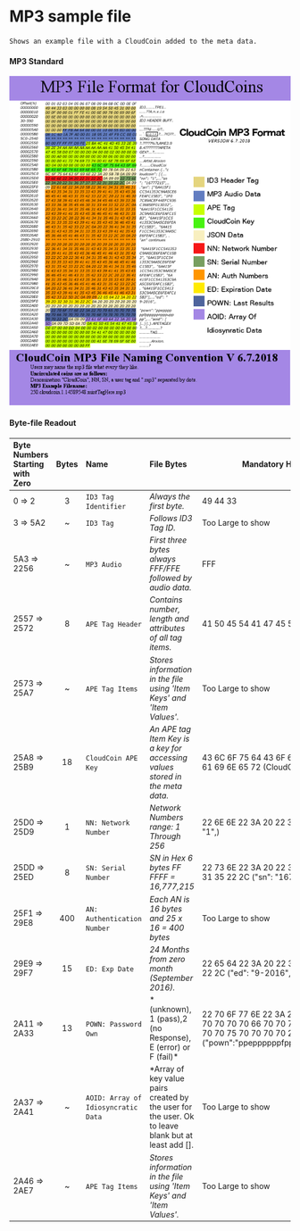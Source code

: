 # MP3 sample file
```
Shows an example file with a CloudCoin added to the meta data.
```

#### MP3 Standard
![Alt text](./Mp3Standard.png?raw=true "MP3 Standard")

#### Byte-file Readout


|Byte Numbers Starting with Zero  |  Bytes   | Name                                                            | File Bytes                     |  Mandatory Hex Value  |  Value Varies? |
| :------------------------------------  |:--------:|:---------------------                                         | :--------------------------|---------------------------| :----------------: |
|0 => 2                                            |  3          |  `ID3 Tag Identifier`                              | *Always the first byte.*  |  49 44 33                       |  **YES**               |
| 3 => 5A2                                       |   ~        |   `ID3 Tag`                                                    | *Follows ID3 Tag ID.*     |  Too Large to show       | **YES**                |
| 5A3 => 2256                                 |   ~        |  `MP3 Audio`                                                 | *First three bytes always FFF/FFE followed by audio data.*   |  FFF  | **NO**  |
|  2557 => 2572                              |    8       | `APE Tag Header`                                        | *Contains number, length and attributes of all tag items.*  |  41 50 45 54 41 47 45 58 (APETAGEX)  |  **NO**  |
| 2573 => 25A7                               |  ~         |  `APE Tag Items`                                         | *Stores information in the file using 'Item Keys' and 'Item Values'.*  |  Too Large to show  |  **NO**   |
| 25A8 => 25B9                               |  18      | `CloudCoin APE Key`                                   | *An APE tag Item Key is a key for accessing values stored in the meta data.*  |  43 6C 6F 75 64 43 6F 69 6E 43 6F 6E 74 61 69 6E 65 72  (CloudCoinContainer)  |  **NO**   |
|  25D0 => 25D9                              |  1        |  `NN: Network Number`                                | *Network Numbers range: 1 Through 256*  |  22 6E 6E 22 3A 20 22 31 22 2C ("nn": "1",)  |  **YES**   |
| 25DD => 25ED                              |   8       |  `SN: Serial Number`                                  | *SN in Hex 6 bytes FF FFFF = 16,777,215*  |  22 73 6E 22 3A 20 22 31 36 37 37 37 32 31 35 22 2C  ("sn": "16777215",)  |  **YES**  |
| 25F1 => 29E8                                | 400     | `AN: Authentication Number`                  | *Each AN is 16 bytes and 25 x 16 = 400 bytes*  | Too Large to show  |  **YES** |
| 29E9 => 29F7                                |  15      | `ED: Exp Date`                                             | *24 Months from zero month (September 2016).*  | 22 65 64 22 3A 20 22 39 2D 32 30 31 36 22 2C    ("ed": "9-2016",)   | **YES** |
|2A11 => 2A33                                 | 13       | `POWN: Password Own`                                | * (unknown), 1 (pass),2 (no Response), E (error) or F (fail)*  | 22 70 6F 77 6E 22 3A 22 70 70 65 70 70 70 70 70 70 66 70 70 70 70 70 70 6E 70 70 70 75 70 70 70 70 22 2C ("pown":"ppeppppppfppppppnpppupppp",)  | **YES** |
| 2A37 => 2A41                                |  ~          |  `AOID: Array of Idiosyncratic Data` | *Array of key value pairs created by the user for the user. Ok to leave blank but at least add [].  | Too Large to show  | **YES** |
|  2A46 => 2AE7                               |  ~          | `APE Tag Items`                                           | *Stores information in the file using 'Item Keys' and 'Item Values'.*  | Too Large to show  | **NO** |

